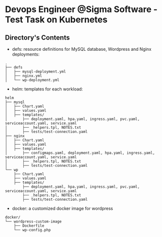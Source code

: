 # Devops Engineer @Sigma Software - Test Task on Kubernetes

## Directory's Contents
* defs: resource definitions for MySQL database, Wordpress and Nginx deployments:
```
.
├── defs
│   ├── mysql-deployment.yml
│   ├── nginx.yml
│   └── wp-deployment.yml
```
* helm: templates for each workload:
```
helm
├── mysql
│   ├── Chart.yaml
│   ├── values.yaml
│   ├── templates/
│       ├── deployment.yaml, hpa.yaml, ingress.yaml, pvc.yaml, serviceaccount.yaml, service.yaml
│       ├── _helpers.tpl, NOTES.txt
│       ├── tests/test-connection.yaml
├── nginx
│   ├── Chart.yaml
│   ├── values.yaml
│   ├── templates/
│       ├── configmaps.yaml, deployment.yaml, hpa.yaml, ingress.yaml, serviceaccount.yaml, service.yaml
│       ├── _helpers.tpl, NOTES.txt
│       ├── tests/test-connection.yaml
└── wp
    ├── Chart.yaml
    ├── values.yaml
    ├── templates/
        ├── deployment.yaml, hpa.yaml, ingress.yaml, pvc.yaml, serviceaccount.yaml, service.yaml
        ├── _helpers.tpl, NOTES.txt
        ├── tests/test-connection.yaml
```
* docker: a customized docker image for wordpress
```
docker/
└── wordpress-custom-image
    ├── Dockerfile
    └── wp-config.php
```
